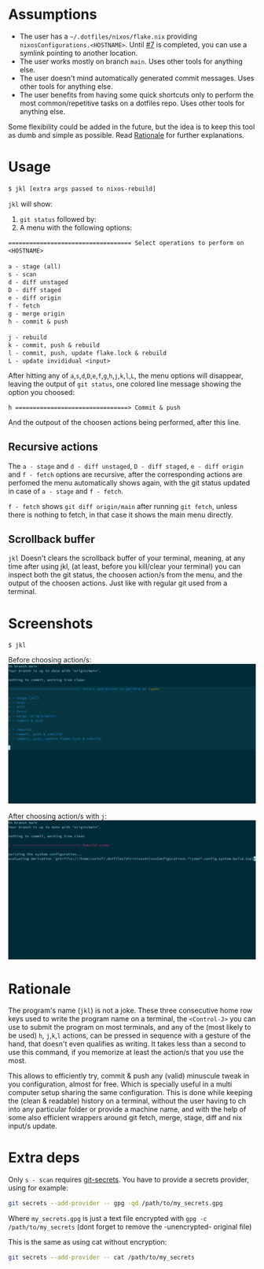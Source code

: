 # Assumptions
- The user has a `~/.dotfiles/nixos/flake.nix` providing `nixosConfigurations.<HOSTNAME>`. Until [#7](https://github.com/cortsf/jkl/issues/7) is completed, you can use a symlink pointing to another location.
- The user works mostly on branch `main`. Uses other tools for anything else.
- The user doesn't mind automatically generated commit messages. Uses other tools for anything else.
- The user benefits from having some quick shortcuts only to perform the most common/repetitive tasks on a dotfiles repo. Uses other tools for anything else.

Some flexibility could be added in the future, but the idea is to keep this tool as dumb and simple as possible. Read [Rationale](#rationale) for further explanations.

# Usage

``` bash
$ jkl [extra args passed to nixos-rebuild]
```

`jkl` will show:

1. `git status` followed by:
2. A menu with the following options:

``` 
=================================== Select operations to perform on <HOSTNAME>

a - stage (all)
s - scan
d - diff unstaged
D - diff staged
e - diff origin
f - fetch
g - merge origin
h - commit & push

j - rebuild
k - commit, push & rebuild
l - commit, push, update flake.lock & rebuild
L - update invididual <input>
```

After hitting any of `a`,`s`,`d`,`D`,`e`,`f`,`g`,`h`,`j`,`k`,`l`,`L`, the menu options will disappear, leaving the output of `git status`, one colored line message showing the option you choosed:

``` 
h ================================> Commit & push
```

And the outpout of the choosen actions being performed, after this line.

## Recursive actions
The `a - stage` and `d - diff unstaged`, `D - diff staged`, `e - diff origin` and `f - fetch` options are recursive, after the corresponding actions are perfomed the menu automatically shows again, with the git status updated in case of `a - stage` and `f - fetch`.


`f - fetch` shows `git diff origin/main` after running `git fetch`, unless there is nothing to fetch, in that case it shows the main menu directly.


## Scrollback buffer
`jkl` Doesn't clears the scrollback buffer of your terminal, meaning, at any time after using jkl, (at least, before you kill/clear your terminal) you can inspect both the git status, the choosen action/s from the menu, and the output of the choosen actions. Just like with regular git used from a terminal.

# Screenshots
```
$ jkl
```

Before choosing action/s:
![alt text](https://github.com/cortsf/jkl/blob/main/jkl1.png?raw=true)

After choosing action/s with `j`:
![alt text](https://github.com/cortsf/jkl/blob/main/jkl2.png?raw=true)

# Rationale
The program's name (`jkl`) is not a joke. These three consecutive home row keys used to write the program name on a terminal, the `<Control-J>` you can use to submit the program on most terminals, and any of the (most likely to be used) `h`, `j`,`k`,`l` actions, can be pressed in sequence with a gesture of the hand, that doesn't even qualifies as writing. It takes less than a second to use this command, if you memorize at least the action/s that you use the most.

This allows to efficiently try, commit & push any (valid) minuscule tweak in you configuration, almost for free. Which is specially useful in a multi computer setup sharing the same configuration. This is done while keeping the (clean & readable) history on a terminal, without the user having to ch into any particular folder or provide a machine name, and with the help of some also efficient wrappers around git fetch, merge, stage, diff and nix input/s update.

# Extra deps
Only `s - scan` requires [git-secrets](https://github.com/awslabs/git-secrets). You have to provide a secrets provider, using for example: 

``` bash
git secrets --add-provider -- gpg -qd /path/to/my_secrets.gpg
```

Where `my_secrets.gpg` is just a text file encrypted with `gpg -c /path/to/my_secrets` (dont forget to remove the -unencrypted- original file)

This is the same as using cat without encryption:

``` bash
git secrets --add-provider -- cat /path/to/my_secrets
```
